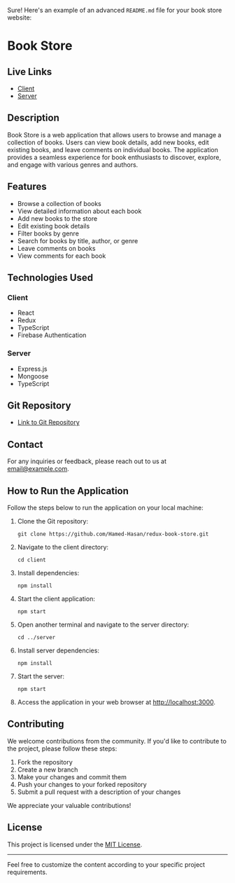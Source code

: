 Sure! Here's an example of an advanced `README.md` file for your book store website:

# Book Store

## Live Links
- [Client](https://book-store-a1918.web.app/)
- [Server](https://redux-book-store-server.vercel.app/)

## Description
Book Store is a web application that allows users to browse and manage a collection of books. Users can view book details, add new books, edit existing books, and leave comments on individual books. The application provides a seamless experience for book enthusiasts to discover, explore, and engage with various genres and authors.

## Features
- Browse a collection of books
- View detailed information about each book
- Add new books to the store
- Edit existing book details
- Filter books by genre
- Search for books by title, author, or genre
- Leave comments on books
- View comments for each book

## Technologies Used

### Client
- React
- Redux
- TypeScript
- Firebase Authentication

### Server
- Express.js
- Mongoose
- TypeScript

## Git Repository
- [Link to Git Repository](https://github.com/Hamed-Hasan/redux-book-store.git)

## Contact
For any inquiries or feedback, please reach out to us at [email@example.com](swe.hamedhasan@gmail.com).

## How to Run the Application
Follow the steps below to run the application on your local machine:

1. Clone the Git repository:
   ```shell
   git clone https://github.com/Hamed-Hasan/redux-book-store.git
   ```

2. Navigate to the client directory:
   ```shell
   cd client
   ```

3. Install dependencies:
   ```shell
   npm install
   ```

4. Start the client application:
   ```shell
   npm start
   ```

5. Open another terminal and navigate to the server directory:
   ```shell
   cd ../server
   ```

6. Install server dependencies:
   ```shell
   npm install
   ```

7. Start the server:
   ```shell
   npm start
   ```

8. Access the application in your web browser at [http://localhost:3000](http://localhost:3000).

## Contributing
We welcome contributions from the community. If you'd like to contribute to the project, please follow these steps:

1. Fork the repository
2. Create a new branch
3. Make your changes and commit them
4. Push your changes to your forked repository
5. Submit a pull request with a description of your changes

We appreciate your valuable contributions!

## License
This project is licensed under the [MIT License](https://opensource.org/licenses/MIT).

---

Feel free to customize the content according to your specific project requirements.